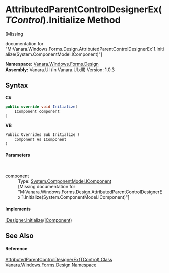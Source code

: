 # AttributedParentControlDesignerEx(*TControl*).Initialize Method 
 

\[Missing <summary> documentation for "M:Vanara.Windows.Forms.Design.AttributedParentControlDesignerEx`1.Initialize(System.ComponentModel.IComponent)"\]

**Namespace:**&nbsp;<a href="47183544-7c44-c1e2-cf57-c68e49a55933">Vanara.Windows.Forms.Design</a><br />**Assembly:**&nbsp;Vanara.UI (in Vanara.UI.dll) Version: 1.0.3

## Syntax

**C#**<br />
``` C#
public override void Initialize(
	IComponent component
)
```

**VB**<br />
``` VB
Public Overrides Sub Initialize ( 
	component As IComponent
)
```


#### Parameters
&nbsp;<dl><dt>component</dt><dd>Type: <a href="http://msdn2.microsoft.com/en-us/library/e4w667z9" target="_blank">System.ComponentModel.IComponent</a><br />\[Missing <param name="component"/> documentation for "M:Vanara.Windows.Forms.Design.AttributedParentControlDesignerEx`1.Initialize(System.ComponentModel.IComponent)"\]</dd></dl>

#### Implements
<a href="http://msdn2.microsoft.com/en-us/library/sx8e6wk9" target="_blank">IDesigner.Initialize(IComponent)</a><br />

## See Also


#### Reference
<a href="c219e1e0-5848-63a7-24c1-587c7d9c50cc">AttributedParentControlDesignerEx(TControl) Class</a><br /><a href="47183544-7c44-c1e2-cf57-c68e49a55933">Vanara.Windows.Forms.Design Namespace</a><br />
